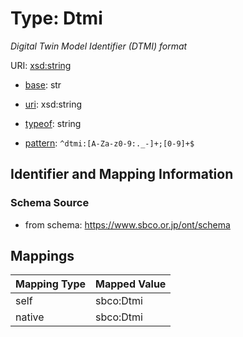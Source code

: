 # Type: Dtmi 




_Digital Twin Model Identifier (DTMI) format_



URI: [xsd:string](http://www.w3.org/2001/XMLSchema#string)

* [base](https://w3id.org/linkml/base): str

* [uri](https://w3id.org/linkml/uri): xsd:string


* [typeof](https://w3id.org/linkml/typeof): string

* [pattern](https://w3id.org/linkml/pattern): `^dtmi:[A-Za-z0-9:._-]+;[0-9]+$`





## Identifier and Mapping Information






### Schema Source


* from schema: https://www.sbco.or.jp/ont/schema




## Mappings

| Mapping Type | Mapped Value |
| ---  | ---  |
| self | sbco:Dtmi |
| native | sbco:Dtmi |



